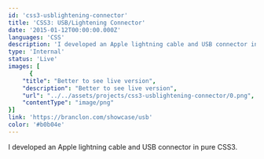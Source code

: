 ```yaml
---
id: 'css3-usblightening-connector'
title: 'CSS3: USB/Lightening Connector'
date: '2015-01-12T00:00:00.000Z'
languages: 'CSS'
description: 'I developed an Apple lightning cable and USB connector in pure CSS3.'
type: 'Internal'
status: 'Live'
images: [
      {
	"title": "Better to see live version",
	"description": "Better to see live version",
	"url": "../../assets/projects/css3-usblightening-connector/0.png",
	"contentType": "image/png"
}]
link: 'https://branclon.com/showcase/usb'
color: '#b0b04e'
---
```


I developed an Apple lightning cable and USB connector in pure CSS3.
